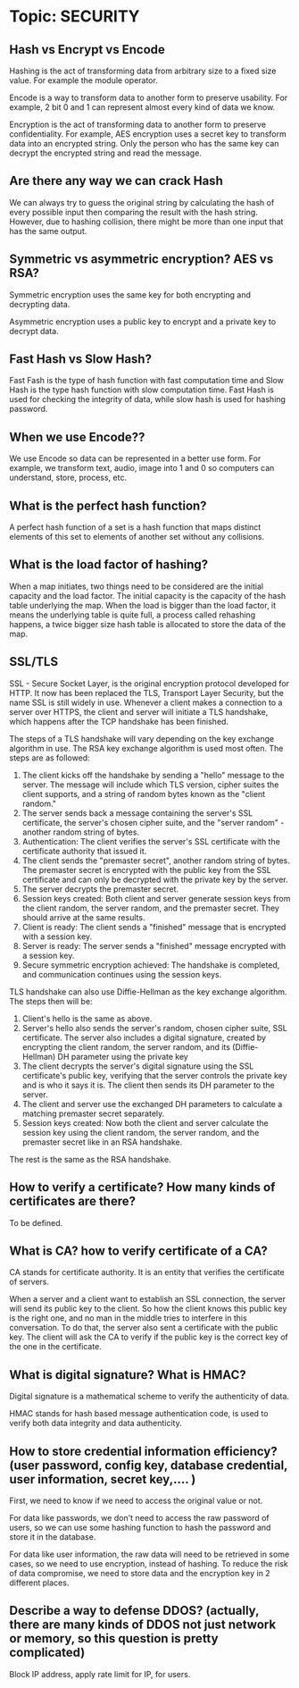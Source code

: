 # Topic: SECURITY

## Hash vs Encrypt vs Encode

Hashing is the act of transforming data from arbitrary size to a fixed size value. For example the module operator.

Encode is a way to transform data to another form to preserve usability. For example, 2 bit 0 and 1 can represent almost every kind of data we know.

Encryption is the act of transforming data to another form to preserve confidentiality. For example, AES encryption uses a secret key to transform data into an encrypted string. Only the person who has the same key can decrypt the encrypted string and read the message.

## Are there any way we can crack Hash

We can always try to guess the original string by calculating the hash of every possible input then comparing the result with the hash string. However, due to hashing collision, there might be more than one input that has the same output.

## Symmetric vs asymmetric encryption? AES vs RSA?

Symmetric encryption uses the same key for both encrypting and decrypting data.

Asymmetric encryption uses a public key to encrypt and a private key to decrypt data.

## Fast Hash vs Slow Hash?

Fast Fash is the type of hash function with fast computation time and Slow Hash is the type hash function with slow computation time. Fast Hash is used for checking the integrity of data, while slow hash is used for hashing password.

## When we use Encode??

We use Encode so data can be represented in a better use form. For example, we transform text, audio, image into 1 and 0 so computers can understand, store, process, etc.

## What is the perfect hash function?

A perfect hash function of a set is a hash function that maps distinct elements of this set to elements of another set without any collisions.

## What is the load factor of hashing?

When a map initiates, two things need to be considered are the initial capacity and the load factor. The initial capacity is the capacity of the hash table underlying the map. When the load is bigger than the load factor, it means the underlying table is quite full, a process called rehashing happens, a twice bigger size hash table is allocated to store the data of the map.

## SSL/TLS

SSL - Secure Socket Layer, is the original encryption protocol developed for HTTP. It now has been replaced the TLS, Transport Layer Security, but the name SSL is still widely in use. Whenever a client makes a connection to a server over HTTPS, the client and server will initiate a TLS handshake, which happens after the TCP handshake has been finished.

 The steps of a TLS handshake will vary depending on the key exchange algorithm in use. The RSA key exchange algorithm is used most often. The steps are as followed:

 1. The client kicks off the handshake by sending a "hello" message to the server. The message will include which TLS version, cipher suites the client supports, and a string of random bytes known as the "client random."
 2. The server sends back a message containing the server's SSL certificate, the server's chosen cipher suite, and the "server random" - another random string of bytes.
 3. Authentication: The client verifies the server's SSL certificate with the certificate authority that issued it.
 4. The client sends the "premaster secret", another random string of bytes. The premaster secret is encrypted with the public key from the SSL certificate and can only be decrypted with the private key by the server.
 5. The server decrypts the premaster secret.
 6. Session keys created: Both client and server generate session keys from the client random, the server random, and the premaster secret. They should arrive at the same results.
 7. Client is ready: The client sends a "finished" message that is encrypted with a session key.
 8. Server is ready: The server sends a "finished" message encrypted with a session key.
 9. Secure symmetric encryption achieved: The handshake is completed, and communication continues using the session keys.

 TLS handshake can also use Diffie-Hellman as the key exchange algorithm. The steps then will be:

 1. Client's hello is the same as above.
 2. Server's hello also sends the server's random, chosen cipher suite, SSL certificate. The server also includes a digital signature, created by encrypting the client random, the server random, and its (Diffie-Hellman) DH parameter using the private key
 3. The client decrypts the server's digital signature using the SSL certificate's public key, verifying that the server controls the private key and is who it says it is. The client then sends its DH parameter to the server.
 4. The client and server use the exchanged DH parameters to calculate a matching premaster secret separately.
 5. Session keys created: Now both the client and server calculate the session key using the client random, the server random, and the premaster secret like in an RSA handshake.

 The rest is the same as the RSA handshake.

## How to verify a certificate? How many kinds of certificates are there?

To be defined.

## What is CA? how to verify certificate of a CA?

CA stands for certificate authority. It is an entity that verifies the certificate of servers.

When a server and a client want to establish an SSL connection, the server will send its public key to the client. So how the client knows this public key is the right one, and no man in the middle tries to interfere in this conversation. To do that, the server also sent a certificate with the public key. The client will ask the CA to verify if the public key is the correct key of the one in the certificate.

## What is digital signature? What is HMAC?

Digital signature is a mathematical scheme to verify the authenticity of data.

HMAC stands for hash based message authentication code, is used to verify both data integrity and data authenticity.

## How to store credential information efficiency? (user password, config key, database credential, user information, secret key,.... )

First, we need to know if we need to access the original value or not.

For data like passwords, we don't need to access the raw password of users, so we can use some hashing function to hash the password and store it in the database.

For data like user information, the raw data will need to be retrieved in some cases, so we need to use encryption, instead of hashing. To reduce the risk of data compromise, we need to store data and the encryption key in 2 different places.

## Describe a way to defense DDOS? (actually, there are many kinds of DDOS not just network or memory, so this question is pretty complicated)

Block IP address, apply rate limit for IP, for users.

